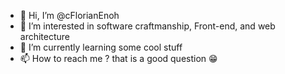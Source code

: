- 👋 Hi, I’m @cFlorianEnoh
- 👀 I’m interested in software craftmanship, Front-end, and web architecture
- 🌱 I’m currently learning some cool stuff
- 📫 How to reach me ? that is a good question 😁

<!---
cFlorianEnoh/cFlorianEnoh is a ✨ special ✨ repository because its `README.md` (this file) appears on your GitHub profile.
You can click the Preview link to take a look at your changes.
--->
